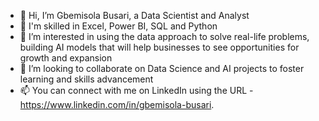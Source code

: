 - 👋 Hi, I’m Gbemisola Busari, a Data Scientist and Analyst
- 👀 I'm skilled in Excel, Power BI, SQL and Python 
- 🌱 I’m interested in using the data approach to solve real-life problems, building AI models that will help businesses to see opportunities for growth and expansion 
- 💞️ I’m looking to collaborate on Data Science and AI projects to foster learning and skills advancement
- 📫 You can connect with me on LinkedIn using the URL - https://www.linkedin.com/in/gbemisola-busari.

<!---
DSgbemisola/DSgbemisola is a ✨ special ✨ repository because its `README.md` (this file) appears on your GitHub profile.
You can click the Preview link to take a look at your changes.
--->
